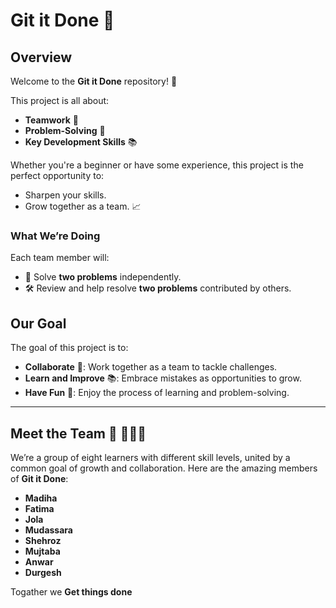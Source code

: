 # **Git it Done** 🚀

## **Overview**

Welcome to the **Git it Done** repository! 🎉

This project is all about:

- **Teamwork** 🤝
- **Problem-Solving** 🧠
- **Key Development Skills** 📚

Whether you're a beginner or have some experience, this project is the perfect
opportunity to:

- Sharpen your skills.
- Grow together as a team. 📈

### **What We’re Doing**

Each team member will:

- 🧩 Solve **two problems** independently.
- 🛠️ Review and help resolve **two problems** contributed by others.

## **Our Goal**

The goal of this project is to:

- **Collaborate** 🤝: Work together as a team to tackle challenges.
- **Learn and Improve** 📚: Embrace mistakes as opportunities to grow.
- **Have Fun** 🎉: Enjoy the process of learning and problem-solving.

---

## **Meet the Team** 👭 🧑‍🤝‍🧑

We’re a group of eight learners with different skill levels, united by a common
goal of growth and collaboration. Here are the amazing members of **Git it Done**:

- **Madiha**
- **Fatima**
- **Jola**
- **Mudassara**
- **Shehroz**
- **Mujtaba**
- **Anwar**
- **Durgesh**

Togather we **Get things done**
